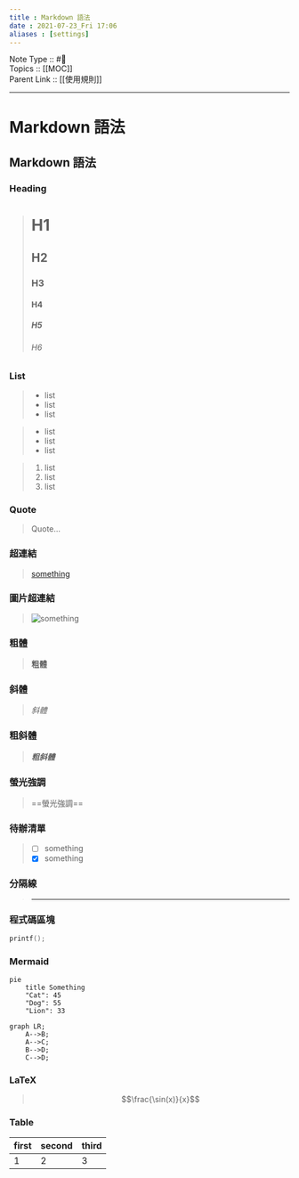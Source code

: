 ```yaml
---
title : Markdown 語法
date : 2021-07-23_Fri 17:06
aliases : [settings]
---
```

Note Type :: #📘 <br>
Topics :: [[MOC]]<br>
Parent Link :: [[使用規則]]<br>

---
# Markdown 語法

## Markdown 語法
### Heading
> # H1
> ## H2
> ### H3
> #### H4
> ##### H5
> ###### H6

### List
> - list
> - list
> - list

> + list
> + list
> + list

> 1. list
> 2. list
> 3. list

### Quote
> Quote...

### 超連結
> [something](someurl)

### 圖片超連結
> ![something](someurl)

### 粗體
> **粗體**

### 斜體
> *斜體*

### 粗斜體
> ***粗斜體***

### 螢光強調
> ==螢光強調==

### 待辦清單
> - [ ] something
> - [x] something

### 分隔線
> ---

### 程式碼區塊
```c++
printf();
```

### Mermaid
```mermaid
pie
	title Something
	"Cat": 45
	"Dog": 55
	"Lion": 33
```

```mermaid
graph LR;
    A-->B;
    A-->C;
    B-->D;
    C-->D;
```

### LaTeX
> $$\frac{\sin(x)}{x}$$

### Table
| first | second | third |
| ----- | ------ | ----- |
| 1     | 2      | 3     | 
